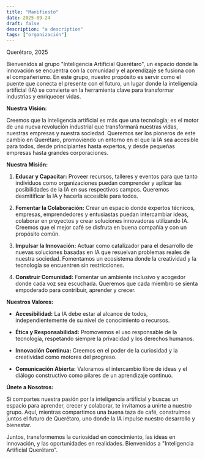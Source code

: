 ```yaml
---
title: "Manifiesto"
date: 2025-09-24
draft: false
description: "a description"
tags: ["organización"]
---
```


Querétaro, 2025

Bienvenidos al grupo "Inteligencia Artificial Querétaro", un espacio donde la innovación se encuentra con la comunidad y el aprendizaje se fusiona con el compañerismo. En este grupo, nuestro propósito es servir como el puente que conecta el presente con el futuro, un lugar donde la inteligencia artificial (IA) se convierte en la herramienta clave para transformar industrias y enriquecer vidas.

**Nuestra Visión:**

Creemos que la inteligencia artificial es más que una tecnología; es el motor de una nueva revolución industrial que transformará nuestras vidas, nuestras empresas y nuestra sociedad. Queremos ser los pioneros de este cambio en Querétaro, promoviendo un entorno en el que la IA sea accesible para todos, desde principiantes hasta expertos, y desde pequeñas empresas hasta grandes corporaciones.

**Nuestra Misión:**

1. **Educar y Capacitar:** Proveer recursos, talleres y eventos para que tanto individuos como organizaciones puedan comprender y aplicar las posibilidades de la IA en sus respectivos campos. Queremos desmitificar la IA y hacerla accesible para todos.

2. **Fomentar la Colaboración:** Crear un espacio donde expertos técnicos, empresas, emprendedores y entusiastas puedan intercambiar ideas, colaborar en proyectos y crear soluciones innovadoras utilizando IA. Creemos que el mejor café se disfruta en buena compañía y con un propósito común.

3. **Impulsar la Innovación:** Actuar como catalizador para el desarrollo de nuevas soluciones basadas en IA que resuelvan problemas reales de nuestra sociedad. Fomentamos un ecosistema donde la creatividad y la tecnología se encuentren sin restricciones.

4. **Construir Comunidad:** Fomentar un ambiente inclusivo y acogedor donde cada voz sea escuchada. Queremos que cada miembro se sienta empoderado para contribuir, aprender y crecer.

**Nuestros Valores:**

- **Accesibilidad:** La IA debe estar al alcance de todos, independientemente de su nivel de conocimiento o recursos.
  
- **Ética y Responsabilidad:** Promovemos el uso responsable de la tecnología, respetando siempre la privacidad y los derechos humanos.

- **Innovación Continua:** Creemos en el poder de la curiosidad y la creatividad como motores del progreso.

- **Comunicación Abierta:** Valoramos el intercambio libre de ideas y el diálogo constructivo como pilares de un aprendizaje continuo.

**Únete a Nosotros:**

Si compartes nuestra pasión por la inteligencia artificial y buscas un espacio para aprender, crecer y colaborar, te invitamos a unirte a nuestro grupo. Aquí, mientras compartimos una buena taza de café, construimos juntos el futuro de Querétaro, uno donde la IA impulse nuestro desarrollo y bienestar.

Juntos, transformemos la curiosidad en conocimiento, las ideas en innovación, y las oportunidades en realidades. Bienvenidos a "Inteligencia Artificial Querétaro".
